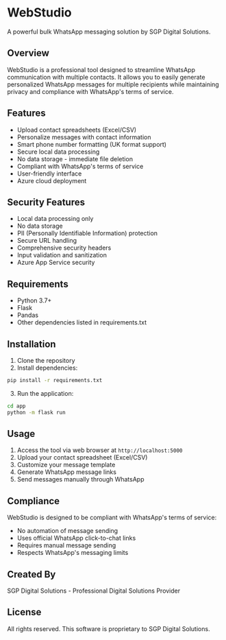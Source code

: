 # WebStudio

A powerful bulk WhatsApp messaging solution by SGP Digital Solutions.

## Overview

WebStudio is a professional tool designed to streamline WhatsApp communication with multiple contacts. It allows you to easily generate personalized WhatsApp messages for multiple recipients while maintaining privacy and compliance with WhatsApp's terms of service.

## Features

- Upload contact spreadsheets (Excel/CSV)
- Personalize messages with contact information
- Smart phone number formatting (UK format support)
- Secure local data processing
- No data storage - immediate file deletion
- Compliant with WhatsApp's terms of service
- User-friendly interface
- Azure cloud deployment

## Security Features

- Local data processing only
- No data storage
- PII (Personally Identifiable Information) protection
- Secure URL handling
- Comprehensive security headers
- Input validation and sanitization
- Azure App Service security

## Requirements

- Python 3.7+
- Flask
- Pandas
- Other dependencies listed in requirements.txt

## Installation

1. Clone the repository
2. Install dependencies:
```bash
pip install -r requirements.txt
```
3. Run the application:
```bash
cd app
python -m flask run
```

## Usage

1. Access the tool via web browser at `http://localhost:5000`
2. Upload your contact spreadsheet (Excel/CSV)
3. Customize your message template
4. Generate WhatsApp message links
5. Send messages manually through WhatsApp

## Compliance

WebStudio is designed to be compliant with WhatsApp's terms of service:
- No automation of message sending
- Uses official WhatsApp click-to-chat links
- Requires manual message sending
- Respects WhatsApp's messaging limits

## Created By

SGP Digital Solutions - Professional Digital Solutions Provider

## License

All rights reserved. This software is proprietary to SGP Digital Solutions. 